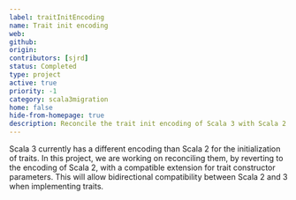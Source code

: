 ```yaml
---
label: traitInitEncoding
name: Trait init encoding
web:
github:
origin:
contributors: [sjrd]
status: Completed
type: project
active: true
priority: -1
category: scala3migration
home: false
hide-from-homepage: true
description: Reconcile the trait init encoding of Scala 3 with Scala 2
---
```


Scala 3 currently has a different encoding than Scala 2 for the initialization of traits.
In this project, we are working on reconciling them, by reverting to the encoding of Scala 2, with a compatible extension for trait constructor parameters.
This will allow bidirectional compatibility between Scala 2 and 3 when implementing traits.
